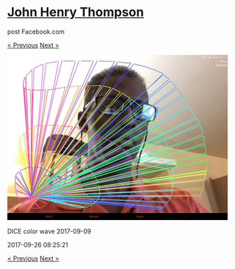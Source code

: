 # [John Henry Thompson](../README.md)
post Facebook.com

[< Previous](2017-09-26-5.md) [Next >](2017-09-23-1.md)

[![](../media/2017-09-26/Timeline-Photos-DICE-color-wave-2017-09-11.jpg)](../README.md)

DICE color wave 2017-09-09

2017-09-26 08:25:21

[< Previous](2017-09-26-5.md) [Next >](2017-09-23-1.md)